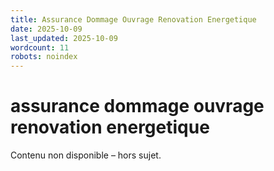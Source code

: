```yaml
---
title: Assurance Dommage Ouvrage Renovation Energetique
date: 2025-10-09
last_updated: 2025-10-09
wordcount: 11
robots: noindex
---
```


# assurance dommage ouvrage renovation energetique

Contenu non disponible – hors sujet.